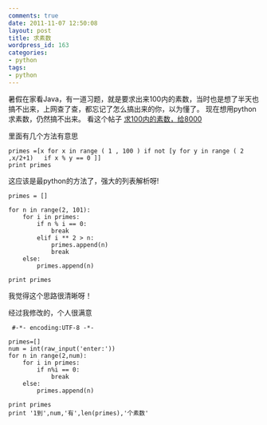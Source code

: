 ```yaml
---
comments: true
date: 2011-11-07 12:50:08
layout: post
title: 求素数
wordpress_id: 163
categories:
- python
tags:
- python
---
```


暑假在家看Java，有一道习题，就是要求出来100内的素数，当时也是想了半天也搞不出来，上网查了查，都忘记了怎么搞出来的你，以为懂了。
现在想用python求素数，仍然搞不出来。
看这个帖子
[求100内的素数，给8000](http://www.iteye.com/topic/996233)

里面有几个方法有意思

    
    
    primes =[x for x in range ( 1 , 100 ) if not [y for y in range ( 2 ,x/2+1)   if x % y == 0 ]] 
    print primes
    


这应该是最python的方法了，强大的列表解析呀!


    
    
    primes = []  
      
    for n in range(2, 101):  
        for i in primes:  
            if n % i == 0:  
                break  
            elif i ** 2 > n:  
                primes.append(n)  
                break  
        else:  
            primes.append(n)  
      
    print primes  
    


我觉得这个思路很清晰呀！


经过我修改的，个人很满意

    
    
     #-*- encoding:UTF-8 -*- 
    
    primes=[]
    num = int(raw_input('enter:'))
    for n in range(2,num):
    	for i in primes:
    		if n%i == 0:
    			break
    	else:
    		primes.append(n)
    
    print primes
    print '1到',num,'有',len(primes),'个素数'
    




